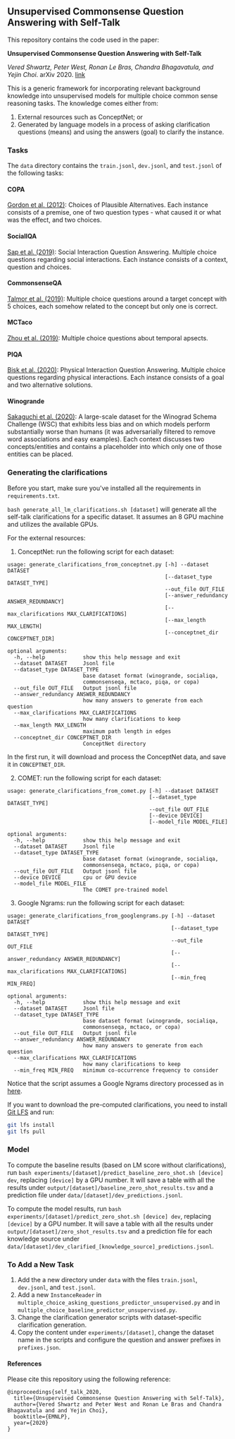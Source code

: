 ## Unsupervised Commonsense Question Answering with Self-Talk

This repository contains the code used in the paper:

**Unsupervised Commonsense Question Answering with Self-Talk** 

*Vered Shwartz, Peter West, Ronan Le Bras, Chandra Bhagavatula, and Yejin Choi*. arXiv 2020. [link](https://arxiv.org/abs/2004.05483)


This is a generic framework for incorporating relevant background knowledge into unsupervised models for multiple choice common sense reasoning tasks. The knowledge comes either from:

1) External resources such as ConceptNet; or 
2) Generated by language models in a process of asking clarification questions (means) and using the answers (goal) to clarify the instance. 


### Tasks
 
The `data` directory contains the `train.jsonl`, `dev.jsonl`, and `test.jsonl` of the following tasks:

#### COPA

[Gordon et al. (2012)](https://www.aclweb.org/anthology/S12-1052/): Choices of Plausible Alternatives. Each instance consists of a premise, one of two question types - what caused it or what was the effect, and two choices. 

#### SocialIQA

[Sap et al. (2019)](https://www.aclweb.org/anthology/D19-1454/): Social Interaction Question Answering. Multiple choice questions regarding social interactions. Each instance consists of a context, question and choices. 

#### CommonsenseQA

[Talmor et al. (2019)](https://www.aclweb.org/anthology/N19-1421/): Multiple choice questions around a target concept with 5 choices, each somehow related to the concept but only one is correct. 

#### MCTaco

[Zhou et al. (2019)](https://www.aclweb.org/anthology/D19-1332/): Multiple choice questions about temporal apsects. 

#### PIQA

[Bisk et al. (2020)](https://arxiv.org/abs/1911.11641): Physical Interaction Question Answering. Multiple choice questions regarding physical interactions. Each instance consists of a goal and two alternative solutions. 

#### Winogrande

[Sakaguchi et al. (2020)](https://arxiv.org/pdf/1907.10641.pdf): A large-scale dataset for the Winograd Schema Challenge (WSC) that exhibits less bias and on which models perform substantially worse than humans (it was adversarially filtered to remove word associations and easy examples). Each context discusses two concepts/entities and contains a placeholder into which only one of those entities can be placed. 


### Generating the clarifications

Before you start, make sure you've installed all the requirements in `requirements.txt`. 

`bash generate_all_lm_clarifications.sh [dataset]` will generate all the self-talk clarifications for a specific dataset. 
It assumes an 8 GPU machine and utilizes the available GPUs.

For the external resources:

1. ConceptNet: run the following script for each dataset:

```
usage: generate_clarifications_from_conceptnet.py [-h] --dataset DATASET
                                                  [--dataset_type DATASET_TYPE]
                                                  --out_file OUT_FILE
                                                  [--answer_redundancy ANSWER_REDUNDANCY]
                                                  [--max_clarifications MAX_CLARIFICATIONS]
                                                  [--max_length MAX_LENGTH]
                                                  [--conceptnet_dir CONCEPTNET_DIR]

optional arguments:
  -h, --help            show this help message and exit
  --dataset DATASET     Jsonl file
  --dataset_type DATASET_TYPE
                        base dataset format (winogrande, socialiqa,
                        commonsenseqa, mctaco, piqa, or copa)
  --out_file OUT_FILE   Output jsonl file
  --answer_redundancy ANSWER_REDUNDANCY
                        how many answers to generate from each question
  --max_clarifications MAX_CLARIFICATIONS
                        how many clarifications to keep
  --max_length MAX_LENGTH
                        maximum path length in edges
  --conceptnet_dir CONCEPTNET_DIR
                        ConceptNet directory
```

In the first run, it will download and process the ConceptNet data, and save it in `CONCEPTNET_DIR`.

2. COMET: run the following script for each dataset:

```
usage: generate_clarifications_from_comet.py [-h] --dataset DATASET
                                             [--dataset_type DATASET_TYPE]
                                             --out_file OUT_FILE
                                             [--device DEVICE]
                                             [--model_file MODEL_FILE]

optional arguments:
  -h, --help            show this help message and exit
  --dataset DATASET     Jsonl file
  --dataset_type DATASET_TYPE
                        base dataset format (winogrande, socialiqa,
                        commonsenseqa, mctaco, piqa, or copa)
  --out_file OUT_FILE   Output jsonl file
  --device DEVICE       cpu or GPU device
  --model_file MODEL_FILE
                        The COMET pre-trained model
```

3. Google Ngrams: run the following script for each dataset:

```
usage: generate_clarifications_from_googlengrams.py [-h] --dataset DATASET
                                                    [--dataset_type DATASET_TYPE]
                                                    --out_file OUT_FILE
                                                    [--answer_redundancy ANSWER_REDUNDANCY]
                                                    [--max_clarifications MAX_CLARIFICATIONS]
                                                    [--min_freq MIN_FREQ]

optional arguments:
  -h, --help            show this help message and exit
  --dataset DATASET     Jsonl file
  --dataset_type DATASET_TYPE
                        base dataset format (winogrande, socialiqa,
                        commonsenseqa, mctaco, or copa)
  --out_file OUT_FILE   Output jsonl file
  --answer_redundancy ANSWER_REDUNDANCY
                        how many answers to generate from each question
  --max_clarifications MAX_CLARIFICATIONS
                        how many clarifications to keep
  --min_freq MIN_FREQ   minimum co-occurrence frequency to consider

```

Notice that the script assumes a Google Ngrams directory processed as in [here](https://github.com/vered1986/PythonUtils/tree/master/corpora/google_ngrams).

If you want to download the pre-computed clarifications, you need to install [Git LFS](https://git-lfs.github.com/) and run:
```bash
git lfs install
git lfs pull
```

### Model

To compute the baseline results (based on LM score without clarifications), run `bash experiments/[dataset]/predict_baseline_zero_shot.sh [device] dev`, replacing `[device]` by a GPU number. It will save a table with all the results under `output/[dataset]/baseline_zero_shot_results.tsv` and a prediction file under `data/[dataset]/dev_predictions.jsonl`.

To compute the model results, run `bash experiments/[dataset]/predict_zero_shot.sh [device] dev`, replacing `[device]` by a GPU number. It will save a table with all the results under `output/[dataset]/zero_shot_results.tsv` and a prediction file for each knowledge source under `data/[dataset]/dev_clarified_[knowledge_source]_predictions.jsonl`. 

### To Add a New Task

1. Add the a new directory under `data` with the files `train.jsonl`, `dev.jsonl`, and `test.jsonl`.
2. Add a new `InstanceReader` in `multiple_choice_asking_questions_predictor_unsupervised.py` and in `multiple_choice_baseline_predictor_unsupervised.py`.
3. Change the clarification generator scripts with dataset-specific clarification generation. 
4. Copy the content under `experiments/[dataset]`, change the dataset name in the scripts and configure the question and answer prefixes in `prefixes.json`.


#### References 

Please cite this repository using the following reference:

```
@inproceedings{self_talk_2020,
  title={Unsupervised Commonsense Question Answering with Self-Talk},
  author={Vered Shwartz and Peter West and Ronan Le Bras and Chandra Bhagavatula and and Yejin Choi},
  booktitle={EMNLP},
  year={2020}
}
```
